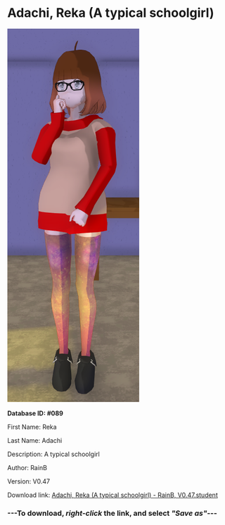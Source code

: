 # Adachi, Reka (A typical schoolgirl)

<img src="https://raw.githubusercontent.com/Arbiter1223/Daigaku-Gurashi-Custom-Students/master/Students/Files/Adachi%2C%20Reka%20(A%20typical%20schoolgirl).png" title="Adachi, Reka (A typical schoolgirl) - RainB, V0.47">

**Database ID: #089**

First Name: Reka

Last Name: Adachi

Description: A typical schoolgirl

Author: RainB

Version: V0.47

Download link: <a href="https://raw.githubusercontent.com/Arbiter1223/Daigaku-Gurashi-Custom-Students/master/Students/Files/Adachi%2C%20Reka%20(A%20typical%20schoolgirl)%20-%20RainB%2C%20V0.47.student">Adachi, Reka (A typical schoolgirl) - RainB, V0.47.student</a>

### ---**To download, _right-click_ the link, and select _"Save as"_**---
